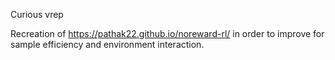 Curious vrep

Recreation of https://pathak22.github.io/noreward-rl/ in order to improve for sample efficiency and environment interaction. 
